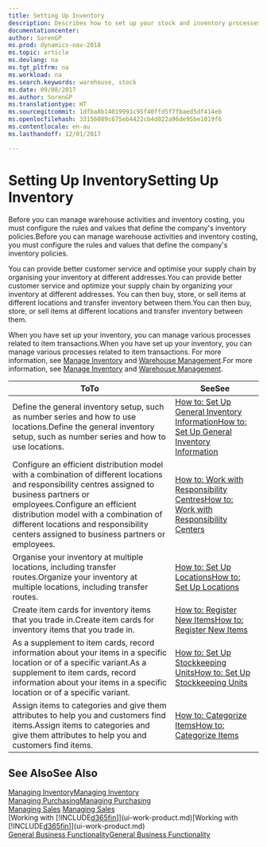 ```yaml
---
title: Setting Up Inventory
description: Describes how to set up your stock and inventory processes, including transfer routes and locations, such as warehouses.
documentationcenter: 
author: SorenGP
ms.prod: dynamics-nav-2018
ms.topic: article
ms.devlang: na
ms.tgt_pltfrm: na
ms.workload: na
ms.search.keywords: warehouse, stock
ms.date: 09/08/2017
ms.author: SorenGP
ms.translationtype: HT
ms.sourcegitcommit: 1dfba8b14019991c95f40ffd5f7fbaed5df414eb
ms.openlocfilehash: 33156089c675eb4422cb4d022a96de95be1019f6
ms.contentlocale: en-au
ms.lasthandoff: 12/01/2017

---
```

# <a name="setting-up-inventory"></a><span data-ttu-id="d143c-103">Setting Up Inventory</span><span class="sxs-lookup"><span data-stu-id="d143c-103">Setting Up Inventory</span></span>
<span data-ttu-id="d143c-104">Before you can manage warehouse activities and inventory costing, you must configure the rules and values that define the company's inventory policies.</span><span class="sxs-lookup"><span data-stu-id="d143c-104">Before you can manage warehouse activities and inventory costing, you must configure the rules and values that define the company's inventory policies.</span></span>

<span data-ttu-id="d143c-105">You can provide better customer service and optimise your supply chain by organising your inventory at different addresses.</span><span class="sxs-lookup"><span data-stu-id="d143c-105">You can provide better customer service and optimize your supply chain by organizing your inventory at different addresses.</span></span> <span data-ttu-id="d143c-106">You can then buy, store, or sell items at different locations and transfer inventory between them.</span><span class="sxs-lookup"><span data-stu-id="d143c-106">You can then buy, store, or sell items at different locations and transfer inventory between them.</span></span>

<span data-ttu-id="d143c-107">When you have set up your inventory, you can manage various processes related to item transactions.</span><span class="sxs-lookup"><span data-stu-id="d143c-107">When you have set up your inventory, you can manage various processes related to item transactions.</span></span> <span data-ttu-id="d143c-108">For more information, see [Manage Inventory](inventory-manage-inventory.md) and [Warehouse Management](warehouse-manage-warehouse.md).</span><span class="sxs-lookup"><span data-stu-id="d143c-108">For more information, see [Manage Inventory](inventory-manage-inventory.md) and [Warehouse Management](warehouse-manage-warehouse.md).</span></span>

| <span data-ttu-id="d143c-109">To</span><span class="sxs-lookup"><span data-stu-id="d143c-109">To</span></span> | <span data-ttu-id="d143c-110">See</span><span class="sxs-lookup"><span data-stu-id="d143c-110">See</span></span> |
| --- | --- |
| <span data-ttu-id="d143c-111">Define the general inventory setup, such as number series and how to use locations.</span><span class="sxs-lookup"><span data-stu-id="d143c-111">Define the general inventory setup, such as number series and how to use locations.</span></span> |[<span data-ttu-id="d143c-112">How to: Set Up General Inventory Information</span><span class="sxs-lookup"><span data-stu-id="d143c-112">How to: Set Up General Inventory Information</span></span>](inventory-how-setup-general.md) |
|<span data-ttu-id="d143c-113">Configure an efficient distribution model with a combination of different locations and responsibility centres assigned to business partners or employees.</span><span class="sxs-lookup"><span data-stu-id="d143c-113">Configure an efficient distribution model with a combination of different locations and responsibility centers assigned to business partners or employees.</span></span>|[<span data-ttu-id="d143c-114">How to: Work with Responsibility Centres</span><span class="sxs-lookup"><span data-stu-id="d143c-114">How to: Work with Responsibility Centers</span></span>](inventory-responsibility-centers.md)|
| <span data-ttu-id="d143c-115">Organise your inventory at multiple locations, including transfer routes.</span><span class="sxs-lookup"><span data-stu-id="d143c-115">Organize your inventory at multiple locations, including transfer routes.</span></span> |[<span data-ttu-id="d143c-116">How to: Set Up Locations</span><span class="sxs-lookup"><span data-stu-id="d143c-116">How to: Set Up Locations</span></span>](inventory-how-register-new-items.md) |
| <span data-ttu-id="d143c-117">Create item cards for inventory items that you trade in.</span><span class="sxs-lookup"><span data-stu-id="d143c-117">Create item cards for inventory items that you trade in.</span></span> |[<span data-ttu-id="d143c-118">How to: Register New Items</span><span class="sxs-lookup"><span data-stu-id="d143c-118">How to: Register New Items</span></span>](inventory-how-register-new-items.md) |
|<span data-ttu-id="d143c-119">As a supplement to item cards, record information about your items in a specific location or of a specific variant.</span><span class="sxs-lookup"><span data-stu-id="d143c-119">As a supplement to item cards, record information about your items in a specific location or of a specific variant.</span></span>|[<span data-ttu-id="d143c-120">How to: Set Up Stockkeeping Units</span><span class="sxs-lookup"><span data-stu-id="d143c-120">How to: Set Up Stockkeeping Units</span></span>](inventory-how-to-set-up-stockkeeping-units.md)|
| <span data-ttu-id="d143c-121">Assign items to categories and give them attributes to help you and customers find items.</span><span class="sxs-lookup"><span data-stu-id="d143c-121">Assign items to categories and give them attributes to help you and customers find items.</span></span> |[<span data-ttu-id="d143c-122">How to: Categorize Items</span><span class="sxs-lookup"><span data-stu-id="d143c-122">How to: Categorize Items</span></span>](inventory-how-categorize-items.md) |

## <a name="see-also"></a><span data-ttu-id="d143c-123">See Also</span><span class="sxs-lookup"><span data-stu-id="d143c-123">See Also</span></span>
[<span data-ttu-id="d143c-124">Managing Inventory</span><span class="sxs-lookup"><span data-stu-id="d143c-124">Managing Inventory</span></span>](inventory-manage-inventory.md)  
[<span data-ttu-id="d143c-125">Managing Purchasing</span><span class="sxs-lookup"><span data-stu-id="d143c-125">Managing Purchasing</span></span>](purchasing-manage-purchasing.md)  
<span data-ttu-id="d143c-126">[Managing Sales](sales-manage-sales.md)  </span><span class="sxs-lookup"><span data-stu-id="d143c-126">[Managing Sales](sales-manage-sales.md)  </span></span>  
<span data-ttu-id="d143c-127">[Working with [!INCLUDE[d365fin](includes/d365fin_md.md)]](ui-work-product.md)</span><span class="sxs-lookup"><span data-stu-id="d143c-127">[Working with [!INCLUDE[d365fin](includes/d365fin_md.md)]](ui-work-product.md)</span></span>  
[<span data-ttu-id="d143c-128">General Business Functionality</span><span class="sxs-lookup"><span data-stu-id="d143c-128">General Business Functionality</span></span>](ui-across-business-areas.md)

